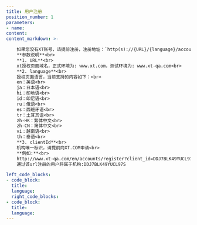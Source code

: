 ```yaml
---
title: 用户注册
position_number: 1
parameters:
- name:
content:
content_markdown: >-

    如果您没有XT账号，请提前注册，注册地址：`http(s)://{URL}/{language}/accounts/register?client_id={clientId}`<br>
    **参数说明**<br>
    **1. URL**<br>
    xt授权页面域名，正式环境为: www.xt.com，测试环境为: www.xt-qa.com<br>
    **2. language**<br> 
    授权页面语言，当前支持的内容如下：<br>
    en：英语<br>
    ja：日本语<br>
    hi：印地语<br>
    id：印尼语<br>
    ru：俄语<br>
    es：西班牙语<br>
    tr：土耳其语<br>
    zh-HK：繁体中文<br>
    zh-CN：简体中文<br>
    vi：越南语<br>
    th：泰语<br>
    **3. clientId**<br>
    机构唯一标识，请提前向XT.COM申请<br>
    **例如:**<br>
    http://www.xt-qa.com/en/accounts/register?client_id=DDJ7BLK49YUCL97S<br>
    通过该url注册的用户将属于机构:DDJ7BLK49YUCL97S

left_code_blocks:
- code_block:
  title:
  language:
  right_code_blocks:
- code_block:
  title:
  language:
---
```




